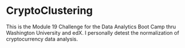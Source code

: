 # CryptoClustering
This is the Module 19 Challenge for the Data Analytics Boot Camp thru Washington University and edX. I personally detest the normalization of cryptocurrency data analysis.
